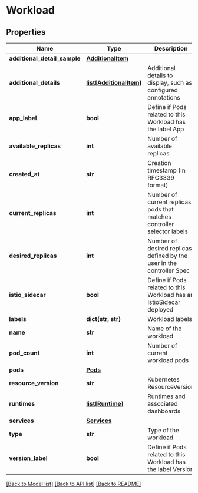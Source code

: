# Workload

## Properties
Name | Type | Description | Notes
------------ | ------------- | ------------- | -------------
**additional_detail_sample** | [**AdditionalItem**](AdditionalItem.md) |  | [optional] 
**additional_details** | [**list[AdditionalItem]**](AdditionalItem.md) | Additional details to display, such as configured annotations | [optional] 
**app_label** | **bool** | Define if Pods related to this Workload has the label App | 
**available_replicas** | **int** | Number of available replicas | 
**created_at** | **str** | Creation timestamp (in RFC3339 format) | 
**current_replicas** | **int** | Number of current replicas pods that matches controller selector labels | 
**desired_replicas** | **int** | Number of desired replicas defined by the user in the controller Spec | 
**istio_sidecar** | **bool** | Define if Pods related to this Workload has an IstioSidecar deployed | 
**labels** | **dict(str, str)** | Workload labels | [optional] 
**name** | **str** | Name of the workload | 
**pod_count** | **int** | Number of current workload pods | 
**pods** | [**Pods**](Pods.md) |  | [optional] 
**resource_version** | **str** | Kubernetes ResourceVersion | 
**runtimes** | [**list[Runtime]**](Runtime.md) | Runtimes and associated dashboards | [optional] 
**services** | [**Services**](Services.md) |  | [optional] 
**type** | **str** | Type of the workload | 
**version_label** | **bool** | Define if Pods related to this Workload has the label Version | 

[[Back to Model list]](../README.md#documentation-for-models) [[Back to API list]](../README.md#documentation-for-api-endpoints) [[Back to README]](../README.md)

